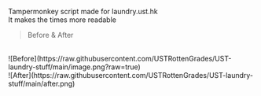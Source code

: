 Tampermonkey script made for laundry.ust.hk <br>
It makes the times more readable
> Before & After<br>
<br>
![Before](https://raw.githubusercontent.com/USTRottenGrades/UST-laundry-stuff/main/image.png?raw=true)<br>
![After](https://raw.githubusercontent.com/USTRottenGrades/UST-laundry-stuff/main/after.png)
